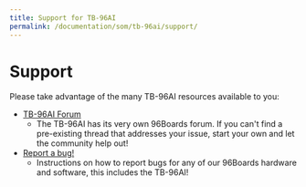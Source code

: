 ```yaml
---
title: Support for TB-96AI
permalink: /documentation/som/tb-96ai/support/
---
```

# Support

Please take advantage of the many TB-96AI resources available to you:

- [TB-96AI Forum](https://discuss.96boards.org/c/products/tb-96ai)
   - The TB-96AI has its very own 96Boards forum. If you can't find a pre-existing thread that addresses your issue, start your own and let the community help out!
- [Report a bug!](../../../Extras/Report_a_bug.md)
   - Instructions on how to report bugs for any of our 96Boards hardware and software, this includes the TB-96AI!
